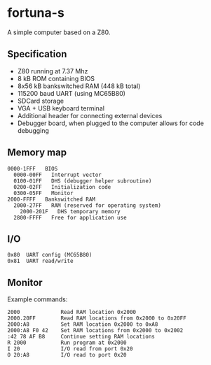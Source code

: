 # fortuna-s
A simple computer based on a Z80.

## Specification

* Z80 running at 7.37 Mhz
* 8 kB ROM containing BIOS
* 8x56 kB bankswitched RAM (448 kB total)
* 115200 baud UART (using MC65B80)
* SDCard storage
* VGA + USB keyboard terminal
* Additional header for connecting external devices
* Debugger board, when plugged to the computer allows for code debugging

## Memory map

```
0000-1FFF   BIOS
  0000-00FF   Interrupt vector
  0100-01FF   DHS (debugger helper subroutine)
  0200-02FF   Initialization code
  0300-05FF   Monitor
2000-FFFF   Bankswitched RAM
  2000-27FF   RAM (reserved for operating system)
    2000-201F   DHS temporary memory
  2800-FFFF   Free for application use
```

## I/O

```
0x80  UART config (MC65B80)
0x81  UART read/write
```

## Monitor

Example commands:

```
2000             Read RAM location 0x2000
2000.20FF        Read RAM locations from 0x2000 to 0x20FF
2000:A8          Set RAM location 0x2000 to 0xA8
2000:A8 F0 42    Set RAM locations from 0x2000 to 0x2002
:42 78 AF B8     Continue setting RAM locations
R 2000           Run program at 0x2000
I 20             I/O read from port 0x20
O 20:A8          I/O read to port 0x20
```

